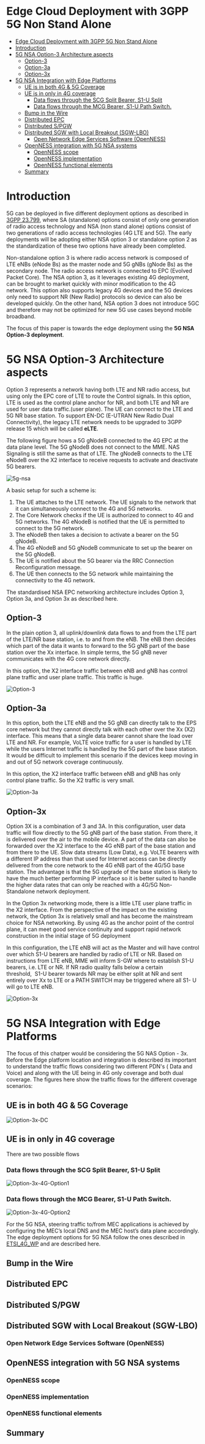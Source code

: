 Edge Cloud Deployment with 3GPP 5G Non Stand Alone
=========

- [Edge Cloud Deployment with 3GPP 5G Non Stand Alone](#edge-cloud-deployment-with-3gpp-5g-non-stand-alone)
- [Introduction](#introduction)
- [5G NSA Option-3 Architecture aspects](#5g-nsa-option-3-architecture-aspects)
  - [Option-3](#option-3)
  - [Option-3a](#option-3a)
  - [Option-3x](#option-3x)
- [5G NSA Integration with Edge Platforms](#5g-nsa-integration-with-edge-platforms)
  - [UE is in both 4G & 5G Coverage](#ue-is-in-both-4g--5g-coverage)
  - [UE is in only in 4G coverage](#ue-is-in-only-in-4g-coverage)
    - [Data flows through the SCG Split Bearer, S1-U Split](#data-flows-through-the-scg-split-bearer-s1-u-split)
    - [Data flows through the MCG Bearer, S1-U Path Switch.](#data-flows-through-the-mcg-bearer-s1-u-path-switch)
  - [Bump in the Wire](#bump-in-the-wire)
  - [Distributed EPC](#distributed-epc)
  - [Distributed S/PGW](#distributed-spgw)
  - [Distributed SGW with Local Breakout (SGW-LBO)](#distributed-sgw-with-local-breakout-sgw-lbo)
    - [Open Network Edge Services Software (OpenNESS)](#open-network-edge-services-software-openness)
  - [OpenNESS integration with 5G NSA systems](#openness-integration-with-5g-nsa-systems)
    - [OpenNESS scope](#openness-scope)
    - [OpenNESS implementation](#openness-implementation)
    - [OpenNESS functional elements](#openness-functional-elements)
  - [Summary](#summary)

# Introduction

5G can be deployed in five different deployment options as described in [3GPP 23.799][3GPP_23799], where SA (standalone) options consist of only one generation of radio access technology and NSA (non stand alone) options consist of two generations of radio access technologies (4G LTE and 5G). The early deployments will be adopting either NSA option 3 or standalone option 2 as the standardization of these two options have
already been completed.

Non-standalone option 3 is where radio access network is composed of LTE eNBs (eNode Bs) as the master node and 5G gNBs (gNode Bs) as the secondary node. The radio
access network is connected to EPC (Evolved Packet Core). The NSA option 3, as it leverages existing 4G deployment, can be brought to market quickly with minor modification to the 4G network. This option also supports legacy 4G devices and the 5G devices only need to support NR (New Radio) protocols so device can also be developed quickly. On the other hand, NSA option 3 does not introduce 5GC and therefore may not be optimized for new 5G use cases beyond mobile broadband.

The focus of this paper is towards the edge deployment using the **5G NSA Option-3 deployment**.

# 5G NSA Option-3 Architecture aspects

Option 3 represents a network having both LTE and NR radio access, but using only the EPC core of LTE to route the Control signals. In this option, LTE is used as the control plane anchor for NR, and both LTE and NR are used for user data traffic.(user plane). The UE can connect to the LTE and 5G NR base station. To support EN-DC (E-UTRAN New Radio Dual Connectivity), the legacy LTE network needs to be upgraded to 3GPP release 15 which will be called **eLTE**.

The following figure hows a 5G gNodeB connected to the 4G EPC at the data plane level. The 5G gNodeB does not connect to the MME. NAS Signaling is still the same as that of LTE. The gNodeB connects to the LTE eNodeB over the X2 interface to receive requests to activate and deactivate 5G bearers.

![5g-nsa](5g-nsa-images/5g-nsa.png "5G-NSA")

A basic setup for such a scheme is:

1. The UE attaches to the LTE network. The UE signals to the network that it can simultaneously connect to the 4G and 5G networks.
2. The Core Network checks if the UE is authorized to connect to 4G and 5G networks. The 4G eNodeB is notified that the UE is permitted to connect to the 5G network.
3. The eNodeB then takes a decision to activate a bearer on the 5G gNodeB.
4. The 4G eNodeB and 5G gNodeB communicate to set up the bearer on the 5G gNodeB.
5. The UE is notified about the 5G bearer via the RRC Connection Reconfiguration message.
6. The UE then connects to the 5G network while maintaining the connectivity to the 4G network.

The standardised NSA EPC networking architecture includes Option 3, Option 3a, and Option 3x as described here.

## Option-3

In the plain option 3, all uplink/downlink data flows to and from the LTE part of the LTE/NR base station, i.e. to and from the eNB. The eNB then decides which part of the data it wants to forward to the 5G gNB part of the base station over the Xx interface. In simple terms, the 5G gNB never communicates with the 4G core network directly.

In this option, the X2 interface traffic between eNB and gNB has control plane traffic and  user plane traffic. This traffic is huge. 

![Option-3](5g-nsa-images/option-3.png)

## Option-3a

In this option, both the LTE eNB and the 5G gNB can directly talk to the EPS core network but they cannot directly talk with each other over the Xx (X2) interface. This means that a single data bearer cannot share the load over LTE and NR. For example, VoLTE voice traffic for a user is handled by LTE while the users Internet traffic is handled by the 5G part of the base station. It would be difficult to implement this scenario if the devices keep moving in and out of 5G network coverage continuously.

In this option, the X2 interface traffic between eNB and gNB has only control plane traffic. So the X2 traffic is very small.

![Option-3a](5g-nsa-images/option-3a.png)

## Option-3x

Option 3X is a combination of 3 and 3A. In this configuration, user data traffic will flow directly to the 5G gNB part of the base station. From there, it is delivered over the air to the mobile device. A part of the data can also be forwarded over the X2 interface to the 4G eNB part of the base station and from there to the UE. Slow data streams (Low Data), e.g. VoLTE bearers with a different IP address than that used for Internet access can be directly delivered from the core network to the 4G eNB part of the 4G/5G base station. The advantage is that the 5G upgrade of the base station is likely to have the much better performing IP interface so it is better suited to handle the higher data rates that can only be reached with a 4G/5G Non-Standalone network deployment.

In the Option 3x networking mode, there is a little LTE user plane traffic in the X2 interface. From the perspective of the impact on the existing network, the Option 3x is relatively small and has become the mainstream choice for NSA networking. By using 4G as the anchor point of the control plane, it can meet good service continuity and support rapid network construction in the initial stage of 5G deployment

In this configuration, the LTE eNB will act as the Master and will have control over which S1-U bearers are handled by radio of LTE or NR. Based on instructions from LTE eNB, MME will inform S-GW where to establish S1-U bearers, i.e. LTE or NR. If NR radio quality falls below a certain threshold,  S1-U bearer towards NR may be either split at NR and sent entirely over Xx to LTE or a PATH SWITCH may be triggered where all S1- U will go to LTE eNB.

![Option-3x](5g-nsa-images/option-3x.png)

# 5G NSA Integration with Edge Platforms

The focus of this chatper would be considering the 5G NAS Option - 3x. Before the Edge platform location and integration is described its important to understand the traffic flows considering two different PDN's ( Data and Voice) and along with the UE being in 4G only coverage and both dual coverage. The figures here show the traffic flows for the different coverage scenarios: 

## UE is in both 4G & 5G Coverage 

![Option-3x-DC](5g-nsa-images/option-3x-5g-coverage.png)

## UE is in only in 4G coverage

There are two possible flows

### Data flows through the SCG Split Bearer, S1-U Split

![Option-3x-4G-Option1](5g-nsa-images/option-3x-4g-coverage-1.png)

### Data flows through the MCG Bearer, S1-U Path Switch.

![Option-3x-4G-Option2](5g-nsa-images/option-3x-4g-coverage-2.png)

For the 5G NSA, steering traffic to/from MEC applications is achieved by configuring the MEC’s local DNS and the MEC host’s data plane accordingly. The edge deployment options for 5G NSA follow the ones described in [ETSI_4G_WP] and are described here.

## Bump in the Wire

## Distributed EPC

## Distributed S/PGW

## Distributed SGW with Local Breakout (SGW-LBO)

### Open Network Edge Services Software (OpenNESS)


## OpenNESS integration with 5G NSA systems

### OpenNESS scope

### OpenNESS implementation

### OpenNESS functional elements

## Summary

[3GPP_23799]: <https://www.3gpp.org/DynaReport/23799.htm> "3GPP 23.799 Study on Architecture for Next Generation System(Release 14) Annex J: Deployment Scenarios"

[ETSI_MEC]: <https://www.etsi.org/deliver/etsi_gs/MEC/001_099/003/02.01.01_60/gs_mec003v020101p.pdf> "ETSI GS MEC 003 V2.1.1, “Mobile Edge Computing (MEC); Framework and Reference Architecture (2019-01)"

[GSMA_5G_NSA]: <https://www.gsma.com/futurenetworks/wp-content/uploads/2019/03/5G-Implementation-Guidelines-NSA-Option-3-v2.1.pdf> "GSMA 5G Implementation Guidelines: NSA Option 3 February 2020"  

[ETSI_4G_WP]: <https://www.etsi.org/images/files/ETSIWhitePapers/etsi_wp24_MEC_deployment_in_4G_5G_FINAL.pdf.> "ETSI White Paper #24 - MEC Deployments in 4G and Evolution Towards 5G, First Edition, February 2018"

[3GPP_23214]: <https://www.3gpp.org/DynaReport/23214.htm> "TS 23.214 3rd Generation Partnership Project; Technical Specification Group Services and System Aspects; Architecture enhancements for control and user plane separation of EPC nodes; Stage 2."

[3GPP_29244]: <https://www.3gpp.org/DynaReport/29244.htm> "TS 29.244 Interface between the Control Plane and the User Plane of EPC Nodes"

[3GPP_29303]: <https://www.3gpp.org/dynareport/29303.htm> "TS 29.303 DNS procedures for UP function selection"

[3GPP_23501]: <https://www.3gpp.org/DynaReport/23501.htm> "3GPP TS 23.501 V15.1.0, “3rd Generation Partnership Project; Technical Specification Group Services and System Aspects; System Architecture for the 5G System; Stage 2 (Release 15)” (2018-03)"

[3GPP_CUPS]: <https://www.3gpp.org/cups> "Control and User Plane Separation of EPC Nodes (CUPS) Control and User Plane Separation of EPC Nodes (CUPS)"
